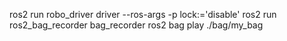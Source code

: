 ros2 run robo_driver driver --ros-args -p lock:='disable'
ros2 run ros2_bag_recorder bag_recorder 
ros2 bag play ./bag/my_bag
